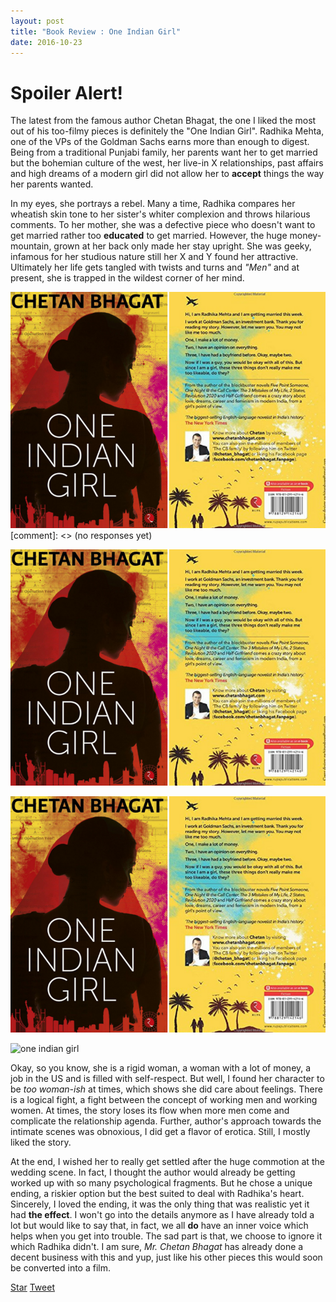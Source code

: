 ```yaml
---
layout: post
title: "Book Review : One Indian Girl"
date: 2016-10-23
---
```

<!-- Place this tag in your head or just before your close body tag. -->
<script async defer src="https://buttons.github.io/buttons.js"></script>
<!-- Place this tag in your head or just before your close body tag. -->
<script src="https://apis.google.com/js/platform.js" async def></script>

<h1>Spoiler Alert!</h1> 

The latest from the famous author Chetan Bhagat, the one I liked the most out of his too-filmy pieces is definitely the "One Indian Girl". Radhika 
Mehta, one of the VPs of the Goldman Sachs earns more than enough to digest. Being from a traditional Punjabi family, her parents want her to get 
married but the bohemian culture of the west, her live-in X relationships, past affairs and high dreams of a modern girl did not allow 
her to **accept** things the way her parents wanted. <br/>

In my eyes, she portrays a rebel. Many a time, Radhika compares her wheatish skin tone to her sister's whiter complexion and throws 
hilarious comments. To her mother, she was a defective piece who doesn't want to get married rather too **educated** to get married. However,
the huge money-mountain, grown at her back only made her stay upright. She was geeky, infamous for her studious nature still her X and Y found
her attractive. Ultimately her life gets tangled with twists and turns and *"Men"* and at present, she is trapped in the wildest corner of her mind.

<img class="img-responsive" src="../css/images/oneindiangirl.png"/> [comment]: <> (no responses yet)

![one-indian-girl](../css/images/oneindiangirl.png) <!-- no response yet -->

<img src="../css/images/oneindiangirl.png" alt="One-Indian-Girl" class="inline"/> <!-- no response yet -->

<!-- so taking a chance to have a direct link -->
![one indian girl](http://www.hindustantimes.com/rf/image_size_800x600/HT/p2/2016/10/02/Pictures/_d8f2002e-8845-11e6-92b8-e7f1e026a3c4.png)



Okay, so you know, she is a rigid woman, a woman with a lot of money, a job in the US and is filled with self-respect. But well, I found
her character to be *too woman-ish* at times, which shows she did care about feelings. There is a logical fight, a fight between the
concept of working men and working women. At times, the story loses its flow when more men come and complicate the relationship agenda.
Further, author's approach towards the intimate scenes was obnoxious, I did get a flavor of erotica. Still, I mostly liked the story. 

At the end, I wished her to really get settled after the huge commotion at the wedding scene. In fact, I thought the author would already
be getting worked up with so many psychological fragments. But he chose a unique ending, a riskier option but the best suited to deal with
Radhika's heart. Sincerely, I loved the ending, it was the only thing that was realistic yet it had **the effect**. I won't go into
the details anymore as I have already told a lot but would like to say that, in fact, we all **do** have an inner voice which
helps when you get into trouble. The sad part is that, we choose to ignore it which Radhika didn't. I am sure, *Mr. Chetan Bhagat* has already
done a decent business with this and yup, just like his other pieces this would soon be converted into a film. 

<!-- Place this tag where you want the button to render. -->
<a class="github-button" href="https://github.com/DarkDem/DarkDem.github.io" data-icon="octicon-star" data-style="mega" data-count-href="/DarkDem/DarkDem.github.io/stargazers" data-count-api="/repos/DarkDem/DarkDem.github.io#stargazers_count" data-count-aria-label="# stargazers on GitHub" aria-label="Star DarkDem/DarkDem.github.io on GitHub">Star</a>
<a href="https://twitter.com/share" class="twitter-share-button" data-show-count="false">Tweet</a><script async src="//platform.twitter.com/widgets.js" charset="utf-8"></script>
<!-- Place this tag where you want the share button to render. -->
<div class="g-plus" data-action="share"></div>





